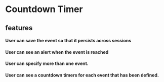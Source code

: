 # Countdown Timer

## features
#### User can save the event so that it persists across sessions
#### User can see an alert when the event is reached
#### User can specify more than one event.
#### User can see a countdown timers for each event that has been defined.

